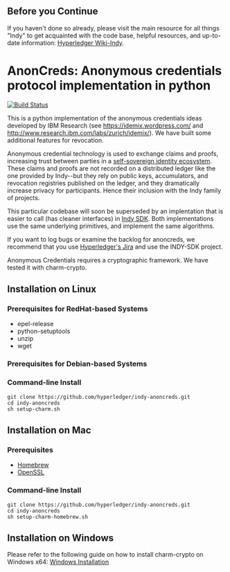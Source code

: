 
## Before you Continue

If you haven't done so already, please visit the main resource for all things "Indy" to get acquainted with the code base, helpful resources, and up-to-date information: [Hyperledger Wiki-Indy](https://wiki.hyperledger.org/projects/indy).

# AnonCreds: Anonymous credentials protocol implementation in python
[![Build Status](https://ci.evernym.com/buildStatus/icon?job=Anoncreds/master)](https://ci.evernym.com/view/Core/job/Anoncreds/job/master/)

This is a python implementation of the anonymous credentials ideas developed by
IBM Research (see https://idemix.wordpress.com/ and
http://www.research.ibm.com/labs/zurich/idemix/). We have built some additional
features for revocation.

Anonymous credential technology is used to exchange claims and proofs,
increasing trust between parties in a [self-sovereign identity ecosystem](https://sovrin.org).
These claims and proofs are not recorded on a distributed ledger like the one provided
by Indy--but they rely on public keys, accumulators, and revocation registries published
on the ledger, and they dramatically increase privacy for participants. Hence their
inclusion with the Indy family of projects.

This particular codebase will soon be superseded by an implentation that is easier to
call (has cleaner interfaces) in [Indy SDK](https://github.com/hyperledger/indy-sdk).
Both implementations use the same underlying primitives, and implement the same
algorithms.

If you want to log bugs or examine the backlog for anoncreds, we recommend that you use
[Hyperledger's Jira](https://jira.hyperledger.org) and use the INDY-SDK project.

Anonymous Credentials requires a cryptographic framework. We have tested it with charm-crypto.
## Installation on Linux

### Prerequisites for RedHat-based Systems

- epel-release
- python-setuptools
- unzip
- wget

### Prerequisites for Debian-based Systems

### Command-line Install

```
git clone https://github.com/hyperledger/indy-anoncreds.git
cd indy-anoncreds
sh setup-charm.sh
```

## Installation on Mac

### Prerequisites

- [Homebrew](http://brew.sh)
- [OpenSSL](https://solitum.net/openssl-os-x-el-capitan-and-brew)

### Command-line Install

```
git clone https://github.com/hyperledger/indy-anoncreds.git
cd indy-anoncreds
sh setup-charm-homebrew.sh
```

## Installation on Windows

Please refer to the following guide on how to install charm-crypto on Windows x64:
[Windows Installation](windows-installation-guide.md)
